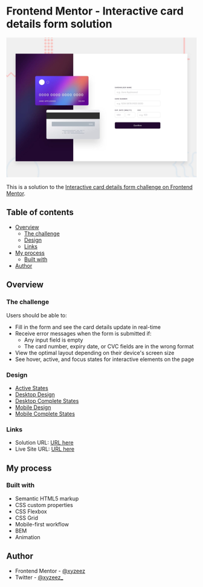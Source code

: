 # Frontend Mentor - Interactive card details form solution

![](./design/desktop-preview.jpg)

This is a solution to the [Interactive card details form challenge on Frontend Mentor](https://www.frontendmentor.io/challenges/interactive-card-details-form-XpS8cKZDWw).

## Table of contents

- [Overview](#overview)
  - [The challenge](#the-challenge)
  - [Design](#design)
  - [Links](#links)
- [My process](#my-process)
  - [Built with](#built-with)
- [Author](#author)

## Overview

### The challenge

Users should be able to:

- Fill in the form and see the card details update in real-time
- Receive error messages when the form is submitted if:
  - Any input field is empty
  - The card number, expiry date, or CVC fields are in the wrong format
- View the optimal layout depending on their device's screen size
- See hover, active, and focus states for interactive elements on the page

### Design

- [Active States](./design/active-states.jpg)
- [Desktop Design](./design/desktop-design.jpg)
- [Desktop Complete States](./design/complete-state-desktop.jpg)
- [Mobile Design](./design/mobile-design.jpg)
- [Mobile Complete States](./design/complete-state-mobile.jpg)

### Links

- Solution URL: [URL here](https://www.frontendmentor.io/solutions/interactive-card-details-form-bem-css-vanillajs-K2olmPPog2)
- Live Site URL: [URL here](https://interactive-details-form-femc.netlify.app/)

## My process

### Built with

- Semantic HTML5 markup
- CSS custom properties
- CSS Flexbox
- CSS Grid
- Mobile-first workflow
- BEM
- Animation

## Author

- Frontend Mentor - [@xyzeez](https://www.frontendmentor.io/profile/xyzeez)
- Twitter - [@xyzeez\_](https://github.com/xyzeez)
